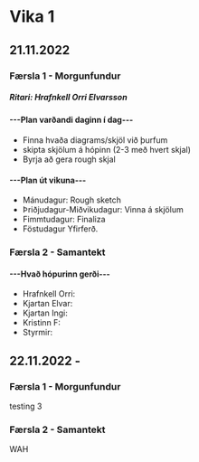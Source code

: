 # Vika 1
## 21.11.2022
### Færsla 1 - Morgunfundur
##### Ritari: Hrafnkell Orri Elvarsson
#### ---Plan varðandi daginn í dag---
- Finna hvaða diagrams/skjöl við þurfum
- skipta skjölum á hópinn (2-3 með hvert skjal)
- Byrja að gera rough skjal
#### ---Plan út vikuna---
- Mánudagur: Rough sketch
- Þriðjudagur-Miðvikudagur: Vinna á skjölum
- Fimmtudagur: Finaliza
- Föstudagur Yfirferð.

### Færsla 2 - Samantekt
#### ---Hvað hópurinn gerði---
- Hrafnkell Orri: 
- Kjartan Elvar: 
- Kjartan Ingi: 
- Kristinn F: 
- Styrmir: 


## 22.11.2022 - 
### Færsla 1 - Morgunfundur
testing 3

### Færsla 2 - Samantekt
WAH
